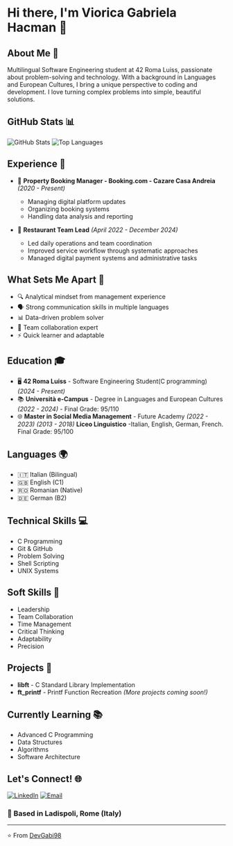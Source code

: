 # Hi there, I'm Viorica Gabriela Hacman 👋

## About Me 🚀
Multilingual Software Engineering student at 42 Roma Luiss, passionate about problem-solving and technology. With a background in Languages and European Cultures, I bring a unique perspective to coding and development. I love turning complex problems into simple, beautiful solutions.


## GitHub Stats 📊
![GitHub Stats](https://github-readme-stats.vercel.app/api?username=DevGabi98&show_icons=true&theme=radical)
![Top Languages](https://github-readme-stats.vercel.app/api/top-langs/?username=DevGabi98&layout=compact&theme=radical)

## Experience 💼

* 🏢 **Property Booking Manager - Booking.com - Cazare Casa Andreia** _(2020 - Present)_
   * Managing digital platform updates
   * Organizing booking systems
   * Handling data analysis and reporting

* 👥 **Restaurant Team Lead** _(April 2022 - December 2024)_
   * Led daily operations and team coordination
   * Improved service workflow through systematic approaches
   * Managed digital payment systems and administrative tasks

## What Sets Me Apart 🌟
- 🔍 Analytical mindset from management experience
- 🗣️ Strong communication skills in multiple languages
- 📊 Data-driven problem solver
- 🤝 Team collaboration expert
- ⚡ Quick learner and adaptable

## Education 🎓
- 🖥️ **42 Roma Luiss** - Software Engineering Student(C programming) _(2024 - Present)_
- 📚 **Università e-Campus** - Degree in Languages and European Cultures _(2022 - 2024)_ - Final Grade: 95/110
- 🌐 **Master in Social Media Management** - Future Academy _(2022 - 2023)_
_(2013 - 2018)_ **Liceo Linguistico** -Italian, English, German, French. Final Grade: 95/100
## Languages 🌍
- 🇮🇹 Italian (Bilingual)
- 🇬🇧 English (C1)
- 🇷🇴 Romanian (Native)
- 🇩🇪 German (B2)

## Technical Skills 💻
- C Programming
- Git & GitHub
- Problem Solving
- Shell Scripting
- UNIX Systems

## Soft Skills 🤝
- Leadership
- Team Collaboration
- Time Management
- Critical Thinking
- Adaptability
- Precision

## Projects 📂
- **libft** - C Standard Library Implementation
- **ft_printf** - Printf Function Recreation
_(More projects coming soon!)_

## Currently Learning 📚
- Advanced C Programming
- Data Structures
- Algorithms
- Software Architecture

## Let's Connect! 🌐
[![LinkedIn](https://img.shields.io/badge/LinkedIn-Viorica_Gabriela_Hacman-0077B5?style=for-the-badge&logo=linkedin&logoColor=white)](https://www.linkedin.com/in/viorica-gabriela-hacman-63a412267/)
[![Email](https://img.shields.io/badge/Email-hacmanvioricagabriela@gmail.com-D14836?style=for-the-badge&logo=gmail&logoColor=white)](mailto:hacmanvioricagabriela@gmail.com)

### 📍 Based in Ladispoli, Rome (Italy)

---
⭐️ From [DevGabi98](https://github.com/DevGabi98)
